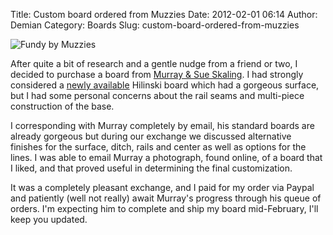 Title: Custom board ordered from Muzzies
Date: 2012-02-01 06:14
Author: Demian
Category: Boards
Slug: custom-board-ordered-from-muzzies

![Fundy by Muzzies](|filename|images/muzzies_fundy.jpeg.scaled500.jpg)

After quite a bit of research and a gentle nudge from a friend or two, I
decided to purchase a board from [Murray & Sue Skaling](http://muzzies.ca). I had strongly considered a [newly
available](http://www.hilinski.net/woodgames/inventory/index.html)
Hilinski board which had a gorgeous surface, but I had some personal
concerns about the rail seams and multi-piece construction of the base.

I corresponding with Murray completely by email, his standard boards are
already gorgeous but during our exchange we discussed alternative
finishes for the surface, ditch, rails and center as well as options for
the lines. I was able to email Murray a photograph, found online, of a
board that I liked, and that proved useful in determining the final
customization.

It was a completely pleasant exchange, and I paid for my order via
Paypal and patiently (well not really) await Murray's progress through
his queue of orders. I'm expecting him to complete and ship my board
mid-February, I'll keep you updated.
